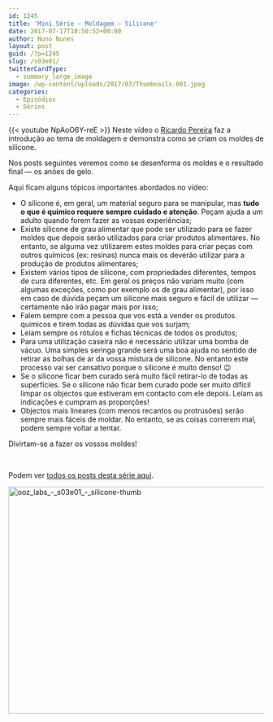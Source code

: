 ```yaml
---
id: 1245
title: 'Mini Série — Moldagem — Silicone'
date: 2017-07-17T10:50:52+00:00
author: Nuno Nunes
layout: post
guid: /?p=1245
slug: /s03e01/
twitterCardType:
  - summary_large_image
image: /wp-content/uploads/2017/07/Thumbnails.001.jpeg
categories:
  - Episódios
  - Séries
---
```

{{< youtube NpAoO6Y-reE >}}
Neste vídeo o [Ricardo Pereira](/series/serie-3/convidado-especial-ricardo-pereira/) faz a introdução ao tema de moldagem e demonstra como se criam os moldes de silicone.



Nos posts seguintes veremos como se desenforma os moldes e o resultado final — os anões de gelo.

Aqui ficam alguns tópicos importantes abordados no vídeo:

  * O silicone é, em geral, um material seguro para se manipular, mas **tudo o que é químico requere sempre cuidado e atenção**. Peçam ajuda a um adulto quando forem fazer as vossas experiências;
  * Existe silicone de grau alimentar que pode ser utilizado para se fazer moldes que depois serão utilizados para criar produtos alimentares. No entanto, se alguma vez utilizarem estes moldes para criar peças com outros químicos (ex: resinas) nunca mais os deverão utilizar para a produção de produtos alimentares;
  * Existem vários tipos de silicone, com propriedades diferentes, tempos de cura diferentes, etc. Em geral os preços não variam muito (com algumas exceções, como por exemplo os de grau alimentar), por isso em caso de dúvida peçam um silicone mais seguro e fácil de utilizar — certamente não irão pagar mais por isso;
  * Falem sempre com a pessoa que vos está a vender os produtos químicos e tirem todas as dúvidas que vos surjam;
  * Leiam sempre os rótulos e fichas técnicas de todos os produtos;
  * Para uma utilização caseira não é necessário utilizar uma bomba de vácuo. Uma simples seringa grande será uma boa ajuda no sentido de retirar as bolhas de ar da vossa mistura de silicone. No entanto este processo vai ser cansativo porque o silicone é muito denso! 😉
  * Se o silicone ficar bem curado será muito fácil retirar-lo de todas as superfícies. Se o silicone não ficar bem curado pode ser muito difícil limpar os objectos que estiveram em contacto com ele depois. Leiam as indicações e cumpram as proporções!
  * Objectos mais lineares (com menos recantos ou protrusões) serão sempre mais fáceis de moldar. No entanto, se as coisas correrem mal, podem sempre voltar a tentar.

Divirtam-se a fazer os vossos moldes!

&nbsp;

Podem ver [todos os posts desta série aqui](/series/serie-3/).

[<img class="aligncenter size-large wp-image-1207" src="/wp-content/uploads/2017/07/Thumbnails.001-1024x576.jpeg" alt="ooz_labs_-_s03e01_-_silicone-thumb" width="792" height="446" />](/wp-content/uploads/2017/07/Thumbnails.001-1024x576.jpeg)
